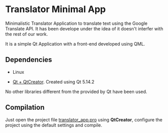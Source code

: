 # Translator Minimal App

Minimalistic Translator Application to translate text using the Google Translate API. It has been develope under the idea of it doesn't interfer with the rest of our work.

It is a simple Qt Application with a front-end developed using QML.

## Dependencies

* Linux

* [Qt + QtCreator](https://www.qt.io/download). Created using Qt 5.14.2

No other libraries different from the provided by Qt have been used.

## Compilation

Just open the project file [translator_app.pro](translator_app.pro) using **QtCreator**, configure the project using the default settings and compile.
